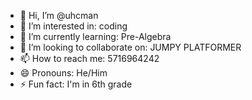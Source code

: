 - 👋 Hi, I’m @uhcman
- 👀 I’m interested in: coding
- 🌱 I’m currently learning: Pre-Algebra 
- 💞️ I’m looking to collaborate on: JUMPY PLATFORMER
- 📫 How to reach me: 5716964242
- 😄 Pronouns: He/Him
- ⚡ Fun fact: I'm in 6th grade

<!---
uhcman/uhcman is a ✨ special ✨ repository because its `README.md` (this file) appears on your GitHub profile.
You can click the Preview link to take a look at your changes.
--->
